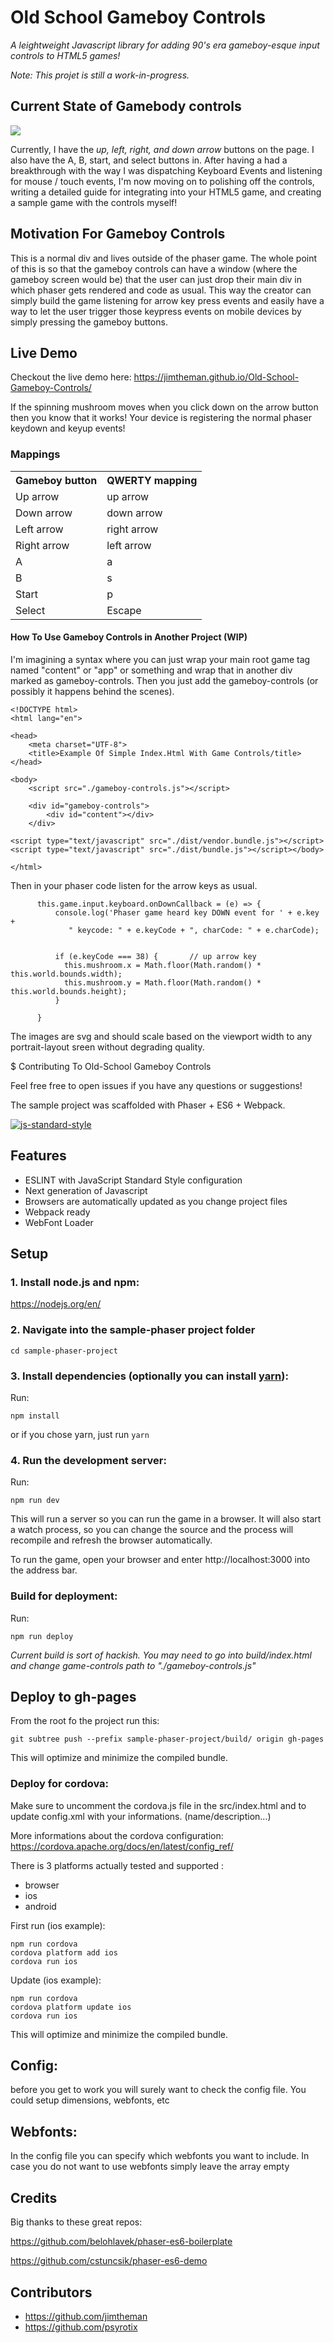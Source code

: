 


# Old School Gameboy Controls 

_A leightweight Javascript library for adding 90's era gameboy-esque input controls to HTML5 games!_


_Note: This projet is still a work-in-progress._


## Current State of Gamebody controls

<img src="./gameboy-controls_3-31-18.png"/>

Currently, I have the _up, left, right, and down arrow_ buttons on the page. I also  have the A, B, start, and select buttons in. After having a had a breakthrough with the way I was dispatching Keyboard Events and listening for mouse / touch events, I'm now moving on to polishing off the controls, writing a detailed guide for integrating into your HTML5 game, and creating a sample game with the controls myself!


## Motivation For Gameboy Controls
This is a normal div and lives outside of the phaser game.
The whole point of this is so that the gameboy controls can have a window (where the gameboy screen would be) that the user
can just drop their main div in which phaser gets rendered and code as usual. This way the creator can simply build
the game listening for arrow key press events and easily have a way to let the user trigger those keypress events on 
mobile devices by simply pressing the gameboy buttons.

## Live Demo
Checkout the live demo here: https://jimtheman.github.io/Old-School-Gameboy-Controls/

If the spinning mushroom moves when you click down on the arrow button then you know that it works! Your device is registering the normal phaser keydown and keyup events!


### Mappings
<table>
    <tr><th>Gameboy button</th><th>QWERTY mapping</th></tr>
    <tr><td>Up arrow</td><td>up arrow</td></tr>
    <tr><td>Down arrow</td><td>down arrow</td></tr>
    <tr><td>Left arrow</td><td>right arrow</td></tr>
    <tr><td>Right arrow</td><td>left arrow</td></tr>
    <tr><td>A</td><td>a</td></tr>
    <tr><td>B</td><td>s</td></tr>
    <tr><td>Start</td><td>p</td></tr>
    <tr><td>Select</td><td>Escape</td></tr>
</table>


#### How To Use Gameboy Controls in Another Project (WIP)
I'm imagining a syntax where you can just wrap your main root game tag named "content" or "app" or something and wrap that in
another div marked as gameboy-controls. Then you just add the gameboy-controls (or possibly it happens behind the scenes).

```
<!DOCTYPE html>
<html lang="en">

<head>
    <meta charset="UTF-8">
    <title>Example Of Simple Index.Html With Game Controls/title>
</head>

<body>
    <script src="./gameboy-controls.js"></script>

    <div id="gameboy-controls">
        <div id="content"></div>
    </div>

<script type="text/javascript" src="./dist/vendor.bundle.js"></script><script type="text/javascript" src="./dist/bundle.js"></script></body>

</html>

```


Then in your phaser code listen for the arrow keys as usual.

```
      this.game.input.keyboard.onDownCallback = (e) => {
          console.log('Phaser game heard key DOWN event for ' + e.key +
             " keycode: " + e.keyCode + ", charCode: " + e.charCode);

          
          if (e.keyCode === 38) {       // up arrow key
            this.mushroom.x = Math.floor(Math.random() * this.world.bounds.width);
            this.mushroom.y = Math.floor(Math.random() * this.world.bounds.height);
          }

      }
```



The images are svg and should scale based on the viewport width to any portrait-layout sreen without degrading quality. 


$ Contributing To Old-School Gameboy Controls

Feel free free to open issues if you have any questions or suggestions!

The sample project was scaffolded with Phaser + ES6 + Webpack.

[![js-standard-style](https://cdn.rawgit.com/feross/standard/master/badge.svg)](https://github.com/feross/standard)


## Features
- ESLINT with JavaScript Standard Style configuration
- Next generation of Javascript
- Browsers are automatically updated as you change project files
- Webpack ready
- WebFont Loader


## Setup

### 1. Install node.js and npm:

https://nodejs.org/en/


### 2. Navigate into the sample-phaser project folder

`cd sample-phaser-project`


### 3. Install dependencies (optionally you can install [yarn](https://yarnpkg.com/)):

Run:

```npm install``` 

or if you chose yarn, just run ```yarn```


### 4. Run the development server:

Run:

```npm run dev```

This will run a server so you can run the game in a browser. It will also start a watch process, so you can change the source and the process will recompile and refresh the browser automatically.

To run the game, open your browser and enter http://localhost:3000 into the address bar.


### Build for deployment:

Run:

```npm run deploy```


_Current build is sort of hackish. You may need to go into build/index.html and change game-controls path to "./gameboy-controls.js"_


## Deploy to gh-pages

From the root fo the project run this:

`git subtree push --prefix sample-phaser-project/build/ origin gh-pages`

This will optimize and minimize the compiled bundle.

### Deploy for cordova:
Make sure to uncomment the cordova.js file in the src/index.html and to update config.xml with your informations. (name/description...)

More informations about the cordova configuration:
https://cordova.apache.org/docs/en/latest/config_ref/

There is 3 platforms actually tested and supported : 
- browser
- ios
- android

First run (ios example):

```
npm run cordova
cordova platform add ios
cordova run ios
```

Update (ios example):

```
npm run cordova
cordova platform update ios
cordova run ios
```

This will optimize and minimize the compiled bundle.

## Config:
before you get to work you will surely want to check the config file. You could setup dimensions, webfonts, etc

## Webfonts:
In the config file you can specify which webfonts you want to include. In case you do not want to use webfonts simply leave the array empty

## Credits
Big thanks to these great repos:

https://github.com/belohlavek/phaser-es6-boilerplate

https://github.com/cstuncsik/phaser-es6-demo

## Contributors

- https://github.com/jimtheman
- https://github.com/psyrotix
